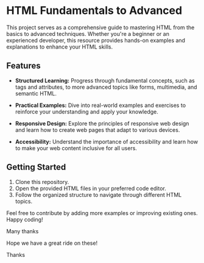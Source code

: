 # HTML Fundamentals to Advanced

This project serves as a comprehensive guide to mastering HTML from the basics to advanced techniques. Whether you're a beginner or an experienced developer, this resource provides hands-on examples and explanations to enhance your HTML skills.

## Features

- **Structured Learning:** Progress through fundamental concepts, such as tags and attributes, to more advanced topics like forms, multimedia, and semantic HTML.
  
- **Practical Examples:** Dive into real-world examples and exercises to reinforce your understanding and apply your knowledge.

- **Responsive Design:** Explore the principles of responsive web design and learn how to create web pages that adapt to various devices.

- **Accessibility:** Understand the importance of accessibility and learn how to make your web content inclusive for all users.

## Getting Started

1. Clone this repository.
2. Open the provided HTML files in your preferred code editor.
3. Follow the organized structure to navigate through different HTML topics.

Feel free to contribute by adding more examples or improving existing ones. Happy coding!

Many thanks


Hope we have a great ride on these!

Thanks



